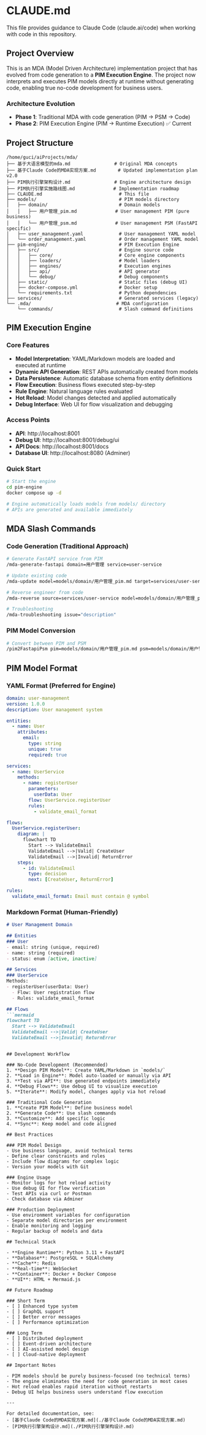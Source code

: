 # CLAUDE.md

This file provides guidance to Claude Code (claude.ai/code) when working with code in this repository.

## Project Overview

This is an MDA (Model Driven Architecture) implementation project that has evolved from code generation to a **PIM Execution Engine**. The project now interprets and executes PIM models directly at runtime without generating code, enabling true no-code development for business users.

### Architecture Evolution
- **Phase 1**: Traditional MDA with code generation (PIM → PSM → Code)
- **Phase 2**: PIM Execution Engine (PIM → Runtime Execution) ✅ Current

## Project Structure

```
/home/guci/aiProjects/mda/
├── 基于大语言模型的mda.md                # Original MDA concepts
├── 基于Claude Code的MDA实现方案.md        # Updated implementation plan v2.0
├── PIM执行引擎架构设计.md                # Engine architecture design
├── PIM执行引擎实施路线图.md              # Implementation roadmap
├── CLAUDE.md                            # This file
├── models/                              # PIM models directory
│   ├── domain/                          # Domain models
│   │   ├── 用户管理_pim.md              # User management PIM (pure business)
│   │   └── 用户管理_psm.md              # User management PSM (FastAPI specific)
│   ├── user_management.yaml             # User management YAML model
│   └── order_management.yaml            # Order management YAML model
├── pim-engine/                          # PIM Execution Engine
│   ├── src/                             # Engine source code
│   │   ├── core/                        # Core engine components
│   │   ├── loaders/                     # Model loaders
│   │   ├── engines/                     # Execution engines
│   │   ├── api/                         # API generator
│   │   └── debug/                       # Debug components
│   ├── static/                          # Static files (debug UI)
│   ├── docker-compose.yml               # Docker setup
│   └── requirements.txt                 # Python dependencies
├── services/                            # Generated services (legacy)
└── .mda/                               # MDA configuration
    └── commands/                        # Slash command definitions
```

## PIM Execution Engine

### Core Features
- **Model Interpretation**: YAML/Markdown models are loaded and executed at runtime
- **Dynamic API Generation**: REST APIs automatically created from models
- **Data Persistence**: Automatic database schema from entity definitions
- **Flow Execution**: Business flows executed step-by-step
- **Rule Engine**: Natural language rules evaluated
- **Hot Reload**: Model changes detected and applied automatically
- **Debug Interface**: Web UI for flow visualization and debugging

### Access Points
- **API**: http://localhost:8001
- **Debug UI**: http://localhost:8001/debug/ui
- **API Docs**: http://localhost:8001/docs
- **Database UI**: http://localhost:8080 (Adminer)

### Quick Start
```bash
# Start the engine
cd pim-engine
docker compose up -d

# Engine automatically loads models from models/ directory
# APIs are generated and available immediately
```

## MDA Slash Commands

### Code Generation (Traditional Approach)
```bash
# Generate FastAPI service from PIM
/mda-generate-fastapi domain=用户管理 service=user-service

# Update existing code
/mda-update model=models/domain/用户管理_pim.md target=services/user-service

# Reverse engineer from code
/mda-reverse source=services/user-service model=models/domain/用户管理_pim.md

# Troubleshooting
/mda-troubleshooting issue="description"
```

### PIM Model Conversion
```bash
# Convert between PIM and PSM
/pim2FastapiPsm pim=models/domain/用户管理_pim.md psm=models/domain/用户管理_psm.md
```

## PIM Model Format

### YAML Format (Preferred for Engine)
```yaml
domain: user-management
version: 1.0.0
description: User management system

entities:
  - name: User
    attributes:
      email:
        type: string
        unique: true
        required: true

services:
  - name: UserService
    methods:
      - name: registerUser
        parameters:
          userData: User
        flow: UserService.registerUser
        rules:
          - validate_email_format

flows:
  UserService.registerUser:
    diagram: |
      flowchart TD
        Start --> ValidateEmail
        ValidateEmail -->|Valid| CreateUser
        ValidateEmail -->|Invalid| ReturnError
    steps:
      - id: ValidateEmail
        type: decision
        next: [CreateUser, ReturnError]

rules:
  validate_email_format: Email must contain @ symbol
```

### Markdown Format (Human-Friendly)
```markdown
# User Management Domain

## Entities
### User
- email: string (unique, required)
- name: string (required)
- status: enum [active, inactive]

## Services
### UserService
Methods:
- registerUser(userData: User)
  - Flow: User registration flow
  - Rules: validate_email_format

## Flows
```mermaid
flowchart TD
  Start --> ValidateEmail
  ValidateEmail -->|Valid| CreateUser
  ValidateEmail -->|Invalid| ReturnError
```
```

## Development Workflow

### No-Code Development (Recommended)
1. **Design PIM Model**: Create YAML/Markdown in `models/`
2. **Load in Engine**: Model auto-loaded or manually via API
3. **Test via API**: Use generated endpoints immediately
4. **Debug Flows**: Use debug UI to visualize execution
5. **Iterate**: Modify model, changes apply via hot reload

### Traditional Code Generation
1. **Create PIM Model**: Define business model
2. **Generate Code**: Use slash commands
3. **Customize**: Add specific logic
4. **Sync**: Keep model and code aligned

## Best Practices

### PIM Model Design
- Use business language, avoid technical terms
- Define clear constraints and rules
- Include flow diagrams for complex logic
- Version your models with Git

### Engine Usage
- Monitor logs for hot reload activity
- Use debug UI for flow verification
- Test APIs via curl or Postman
- Check database via Adminer

### Production Deployment
- Use environment variables for configuration
- Separate model directories per environment
- Enable monitoring and logging
- Regular backup of models and data

## Technical Stack

- **Engine Runtime**: Python 3.11 + FastAPI
- **Database**: PostgreSQL + SQLAlchemy
- **Cache**: Redis
- **Real-time**: WebSocket
- **Container**: Docker + Docker Compose
- **UI**: HTML + Mermaid.js

## Future Roadmap

### Short Term
- [ ] Enhanced type system
- [ ] GraphQL support
- [ ] Better error messages
- [ ] Performance optimization

### Long Term
- [ ] Distributed deployment
- [ ] Event-driven architecture
- [ ] AI-assisted model design
- [ ] Cloud-native deployment

## Important Notes

- PIM models should be purely business-focused (no technical terms)
- The engine eliminates the need for code generation in most cases
- Hot reload enables rapid iteration without restarts
- Debug UI helps business users understand flow execution

---

For detailed documentation, see:
- [基于Claude Code的MDA实现方案.md](./基于Claude Code的MDA实现方案.md)
- [PIM执行引擎架构设计.md](./PIM执行引擎架构设计.md)